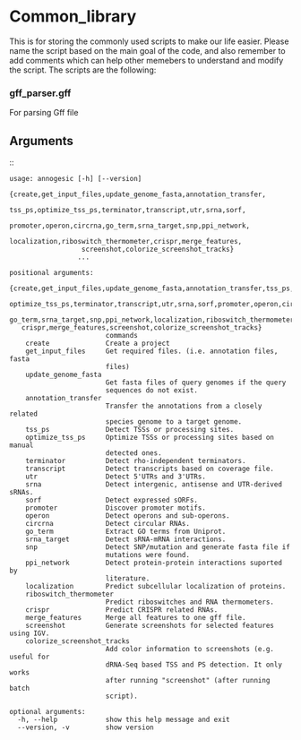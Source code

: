# Common_library

This is for storing the commonly used scripts to make our life easier.
Please name the script based on the main goal of the code, and also remember to add comments which can help other memebers to understand and modify the script.
The scripts are the following:

<h3>gff_parser.gff</h3>

For parsing Gff file

Arguments
-------------

::

    usage: annogesic [-h] [--version]
                     {create,get_input_files,update_genome_fasta,annotation_transfer,
                      tss_ps,optimize_tss_ps,terminator,transcript,utr,srna,sorf,
                      promoter,operon,circrna,go_term,srna_target,snp,ppi_network,
                      localization,riboswitch_thermometer,crispr,merge_features,
                      screenshot,colorize_screenshot_tracks}
                     ...
    
    positional arguments:
      {create,get_input_files,update_genome_fasta,annotation_transfer,tss_ps,
       optimize_tss_ps,terminator,transcript,utr,srna,sorf,promoter,operon,circrna,
       go_term,srna_target,snp,ppi_network,localization,riboswitch_thermometer,
       crispr,merge_features,screenshot,colorize_screenshot_tracks}
                            commands
        create              Create a project
        get_input_files     Get required files. (i.e. annotation files, fasta
                            files)
        update_genome_fasta
                            Get fasta files of query genomes if the query
                            sequences do not exist.
        annotation_transfer
                            Transfer the annotations from a closely related
                            species genome to a target genome.
        tss_ps              Detect TSSs or processing sites.
        optimize_tss_ps     Optimize TSSs or processing sites based on manual
                            detected ones.
        terminator          Detect rho-independent terminators.
        transcript          Detect transcripts based on coverage file.
        utr                 Detect 5'UTRs and 3'UTRs.
        srna                Detect intergenic, antisense and UTR-derived sRNAs.
        sorf                Detect expressed sORFs.
        promoter            Discover promoter motifs.
        operon              Detect operons and sub-operons.
        circrna             Detect circular RNAs.
        go_term             Extract GO terms from Uniprot.
        srna_target         Detect sRNA-mRNA interactions.
        snp                 Detect SNP/mutation and generate fasta file if
                            mutations were found.
        ppi_network         Detect protein-protein interactions suported by
                            literature.
        localization        Predict subcellular localization of proteins.
        riboswitch_thermometer
                            Predict riboswitches and RNA thermometers.
        crispr              Predict CRISPR related RNAs.
        merge_features      Merge all features to one gff file.
        screenshot          Generate screenshots for selected features using IGV.
        colorize_screenshot_tracks
                            Add color information to screenshots (e.g. useful for
                            dRNA-Seq based TSS and PS detection. It only works
                            after running "screenshot" (after running batch
                            script).
    
    optional arguments:
      -h, --help            show this help message and exit
      --version, -v         show version
